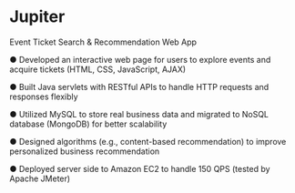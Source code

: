 # Jupiter

Event Ticket Search & Recommendation Web App  

●	Developed an interactive web page for users to explore events and acquire tickets (HTML, CSS, JavaScript, AJAX)

●	Built Java servlets with RESTful APIs to handle HTTP requests and responses flexibly

●	Utilized MySQL to store real business data and migrated to NoSQL database (MongoDB) for better scalability

●	Designed algorithms (e.g., content-based recommendation) to improve personalized business recommendation

●	Deployed server side to Amazon EC2 to handle 150 QPS (tested by Apache JMeter)
